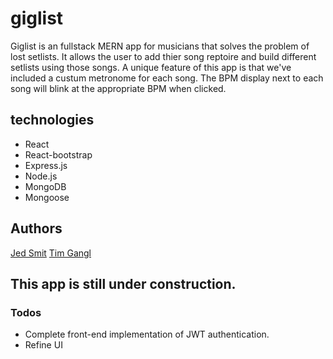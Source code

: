 # giglist

Giglist is an fullstack MERN app for musicians that solves the problem of lost setlists. It allows the user to add thier song reptoire and build different setlists using those songs. A unique feature of this app is that we've included a custum metronome for each song. The BPM display next to each song will blink at the appropriate BPM when clicked. 

## technologies

* React
* React-bootstrap
* Express.js
* Node.js
* MongoDB
* Mongoose

## Authors
[Jed Smit](https://github.com/jedsmit)
[Tim Gangl](https://github.com/TimGangl)

## This app is still under construction. 

### Todos

* Complete front-end implementation of JWT authentication.  
* Refine UI 
